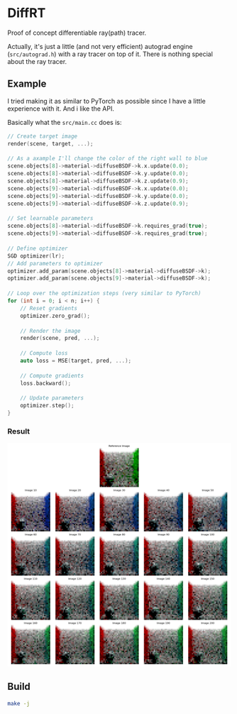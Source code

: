 # DiffRT

Proof of concept differentiable ray(path) tracer.

Actually, it's just a little (and not very efficient) autograd engine (`src/autograd.h`) with a ray tracer on top of it. There is nothing special about the ray tracer.

## Example

I tried making it as similar to PyTorch as possible since I have a little experience with it. And i like the API.

Basically what the `src/main.cc` does is:

```c++
// Create target image
render(scene, target, ...);

// As a axample I'll change the color of the right wall to blue
scene.objects[8]->material->diffuseBSDF->k.x.update(0.0);
scene.objects[8]->material->diffuseBSDF->k.y.update(0.0);
scene.objects[8]->material->diffuseBSDF->k.z.update(0.9);
scene.objects[9]->material->diffuseBSDF->k.x.update(0.0);
scene.objects[9]->material->diffuseBSDF->k.y.update(0.0);
scene.objects[9]->material->diffuseBSDF->k.z.update(0.9);

// Set learnable parameters
scene.objects[8]->material->diffuseBSDF->k.requires_grad(true);
scene.objects[9]->material->diffuseBSDF->k.requires_grad(true);

// Define optimizer
SGD optimizer(lr);
// Add parameters to optimizer
optimizer.add_param(scene.objects[8]->material->diffuseBSDF->k);
optimizer.add_param(scene.objects[9]->material->diffuseBSDF->k);

// Loop over the optimization steps (very similar to PyTorch)
for (int i = 0; i < n; i++) {
    // Reset gradients
    optimizer.zero_grad();

    // Render the image
    render(scene, pred, ...);

    // Compute loss
    auto loss = MSE(target, pred, ...);

    // Compute gradients
    loss.backward();

    // Update parameters
    optimizer.step();
}
```

### Result

![Result](example.png)

## Build
```bash
make -j
```